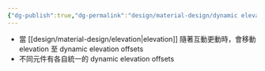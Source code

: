 ```yaml
---
{"dg-publish":true,"dg-permalink":"design/material-design/dynamic elevation offsets","permalink":"/design/material-design/dynamic elevation offsets/","title":"dynamic elevation offsets"}
---
```


- 當 [[design/material-design/elevation\|elevation]] 隨著互動更動時，會移動 elevation 至 dynamic elevation offsets
- 不同元件有各自統一的 dynamic elevation offsets
